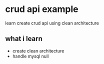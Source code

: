 # crud api example

learn create crud api using clean architecture

## what i learn

- create clean architecture
- handle mysql null
